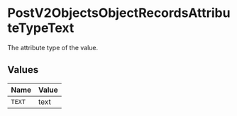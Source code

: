 # PostV2ObjectsObjectRecordsAttributeTypeText

The attribute type of the value.


## Values

| Name   | Value  |
| ------ | ------ |
| `TEXT` | text   |